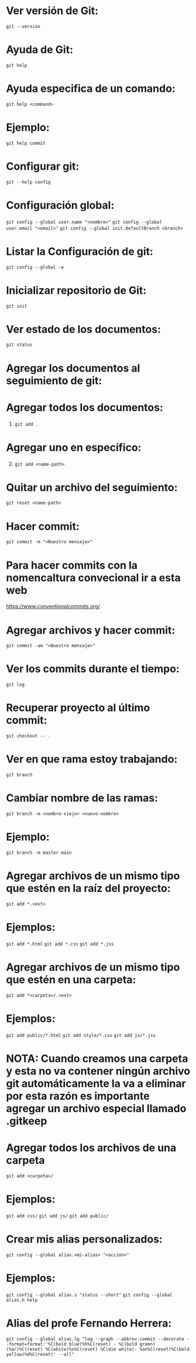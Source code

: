 # Ver versión de Git:
```git --version```

# Ayuda de Git:
```git help```

# Ayuda especifica de un comando:
```git help <command>```

# Ejemplo: 
```git help commit```

# Configurar git:
```git --help config```

# Configuración global:
```git config --global user.name "<nombre>"```
```git config --global user.email "<email>"```
```git config --global init.defaultBranch <branch>```

# Listar la Configuración de git:
```git config --global -e```

# Inicializar repositorio de Git:
```git init```

# Ver estado de los documentos:
```git status```

# Agregar los documentos al seguimiento de git:

# Agregar todos los documentos:
1. ```git add .```
# Agregar uno en específico:
2. ```git add <name-path>```

# Quitar un archivo del seguimiento:
```git reset <name-path>```

# Hacer commit:
```git commit -m "<Nuestro mensaje>"``` 
# Para hacer commits con la nomencaltura convecional ir a esta web
https://www.conventionalcommits.org/

# Agregar archivos y hacer commit:
```git commit -am "<Nuestro mensaje>"```
# Ver los commits durante el tiempo:
```git log```

# Recuperar proyecto al último commit:
```git checkout -- .```

# Ver en que rama estoy trabajando:
```git branch```

# Cambiar nombre de las ramas:
```git branch -m <nombre-viejo> <nuevo-nombre>```
# Ejemplo:
```git branch -m master main```

# Agregar archivos de un mismo tipo que estén en la raíz del proyecto:
```git add *.<ext>```
# Ejemplos:
```git add *.html```
```git add *.css```
```git add *.jss```

# Agregar archivos de un mismo tipo que estén en una carpeta:
```git add *<carpeta>/.<ext>```
# Ejemplos:
```git add public/*.html```
```git add style/*.css```
```git add js/*.jss```

# NOTA: Cuando creamos una carpeta y esta no va contener ningún archivo git automáticamente la va a eliminar por esta razón es importante agregar un archivo especial llamado .gitkeep

# Agregar todos los archivos de una carpeta
```git add <carpeta>/```
# Ejemplos:
```git add css/```
```git add js/```
```git add public/```

# Crear mis alias personalizados:
```git config --global alias.<mi-alias> "<acción>"```
# Ejemplos:
```git config --global alias.s "status --short"```
```git config --global alias.h help```

# Alias del profe Fernando Herrera:
```git config --global alias.lg "log --graph --abbrev-commit --decorate --format=format:'%C(bold blue)%h%C(reset) - %C(bold green)(%ar)%C(reset) %C(white)%s%C(reset) %C(dim white)- %an%C(reset)%C(bold yellow)%d%C(reset)' --all"```


